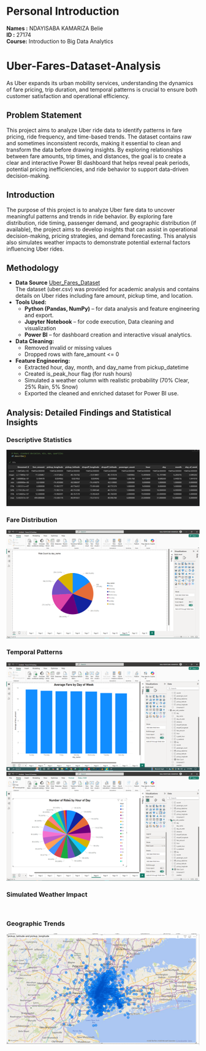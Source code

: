 # Personal Introduction
**Names :** NDAYISABA KAMARIZA Belie<br>
**ID :** 27174<br>
**Course:** Introduction to Big Data Analytics


# Uber-Fares-Dataset-Analysis
As Uber expands its urban mobility services, understanding the dynamics of fare pricing, trip duration, and temporal patterns is crucial to ensure both customer satisfaction and operational efficiency.

## Problem Statement
This project aims to analyze Uber ride data to identify patterns in fare pricing, ride frequency, and time-based trends. The dataset contains raw and sometimes inconsistent records, making it essential to clean and transform the data before drawing insights. By exploring relationships between fare amounts, trip times, and distances, the goal is to create a clear and interactive Power BI dashboard that helps reveal peak periods, potential pricing inefficiencies, and ride behavior to support data-driven decision-making.

## Introduction
The purpose of this project is to analyze Uber fare data to uncover meaningful patterns and trends in ride behavior. By exploring fare distribution, ride timing, passenger demand, and geographic distribution (if available), the project aims to develop insights that can assist in operational decision-making, pricing strategies, and demand forecasting. This analysis also simulates weather impacts to demonstrate potential external factors influencing Uber rides.
## Methodology
- **Data Source**
[Uber_Fares_Dataset](https://www.kaggle.com/datasets/yasserh/uber-fares-dataset) <br>
The dataset (uber.csv) was provided for academic analysis and contains details on Uber rides including fare amount, pickup time, and location.
- **Tools Used:**
   - **Python (Pandas, NumPy)** – for data analysis and feature engineering and export.
   - **Jupyter Notebook** – for code execution, Data cleaning and visualization
   - **Power BI** – for dashboard creation and interactive visual analytics.
- **Data Cleaning:**
    - Removed invalid or missing values
    - Dropped rows with fare_amount <= 0
- **Feature Engineering:**
   - Extracted hour, day, month, and day_name from pickup_datetime
   - Created is_peak_hour flag (for rush hours)
   - Simulated a weather column with realistic probability (70% Clear, 25% Rain, 5% Snow)
   - Exported the cleaned and enriched dataset for Power BI use.
     
##  Analysis: Detailed Findings and Statistical Insights
### Descriptive Statistics
![](https://github.com/NKBelie/Uber-Fares-Dataset-Analysis/blob/main/Image/Statistics.PNG)
### Fare Distribution
![](https://github.com/NKBelie/Uber-Fares-Dataset-Analysis/blob/main/Image/11.PNG)
### Temporal Patterns
![](https://github.com/NKBelie/Uber-Fares-Dataset-Analysis/blob/main/Image/2.PNG)
![](https://github.com/NKBelie/Uber-Fares-Dataset-Analysis/blob/main/Image/8.PNG)
### Simulated Weather Impact
![]()
### Geographic Trends
![](https://github.com/NKBelie/Uber-Fares-Dataset-Analysis/blob/main/Image/Map.PNG)
